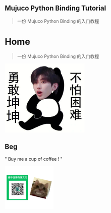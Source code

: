 ## Mujuco Python Binding Tutorial

> 一份 Mujuco Python Binding 的入门教程

# Home

>  一份 Mujuco Python Binding 的入门教程







<img src="docs/_media/brave_kun.png" style="zoom: 33%;" />



## Beg

" Buy me a cup of coffee ! "



<img src="docs/_media/beg.jpg" style="zoom:15%;" />
